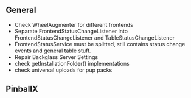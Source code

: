 ## General

- Check WheelAugmenter for different frontends
- Separate FrontendStatusChangeListener into FrontendStatusChangeListener and TableStatusChangeListener
- FrontendStatusService must be splitted, still contains status change events and general table stuff.
- Repair Backglass Server Settings
- check getInstallationFolder() implementations
- check universal uploads for pup packs

## PinballX